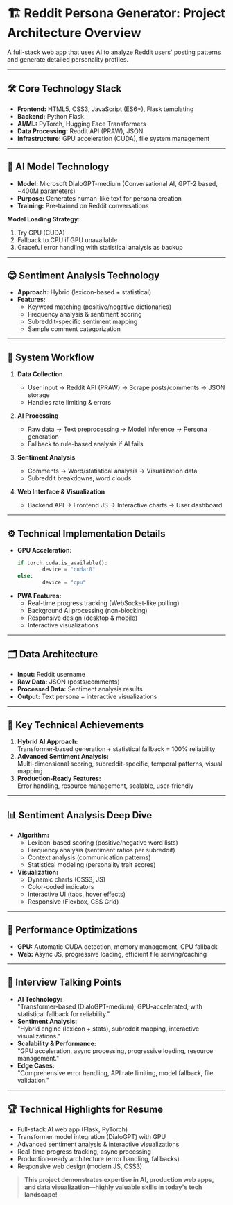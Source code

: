 # 🏗️ Reddit Persona Generator: Project Architecture Overview

A full-stack web app that uses AI to analyze Reddit users' posting patterns and generate detailed personality profiles.

---

## 🛠️ Core Technology Stack

- **Frontend:** HTML5, CSS3, JavaScript (ES6+), Flask templating
- **Backend:** Python Flask
- **AI/ML:** PyTorch, Hugging Face Transformers
- **Data Processing:** Reddit API (PRAW), JSON
- **Infrastructure:** GPU acceleration (CUDA), file system management

---

## 🤖 AI Model Technology

- **Model:** Microsoft DialoGPT-medium (Conversational AI, GPT-2 based, ~400M parameters)
- **Purpose:** Generates human-like text for persona creation
- **Training:** Pre-trained on Reddit conversations

**Model Loading Strategy:**
1. Try GPU (CUDA)
2. Fallback to CPU if GPU unavailable
3. Graceful error handling with statistical analysis as backup

---

## 😊 Sentiment Analysis Technology

- **Approach:** Hybrid (lexicon-based + statistical)
- **Features:**
    - Keyword matching (positive/negative dictionaries)
    - Frequency analysis & sentiment scoring
    - Subreddit-specific sentiment mapping
    - Sample comment categorization

---

## 🔄 System Workflow

1. **Data Collection**
     - User input → Reddit API (PRAW) → Scrape posts/comments → JSON storage
     - Handles rate limiting & errors

2. **AI Processing**
     - Raw data → Text preprocessing → Model inference → Persona generation
     - Fallback to rule-based analysis if AI fails

3. **Sentiment Analysis**
     - Comments → Word/statistical analysis → Visualization data
     - Subreddit breakdowns, word clouds

4. **Web Interface & Visualization**
     - Backend API → Frontend JS → Interactive charts → User dashboard

---

## ⚙️ Technical Implementation Details

- **GPU Acceleration:**  
    ```python
    if torch.cuda.is_available():
            device = "cuda:0"
    else:
            device = "cpu"
    ```
- **PWA Features:**
    - Real-time progress tracking (WebSocket-like polling)
    - Background AI processing (non-blocking)
    - Responsive design (desktop & mobile)
    - Interactive visualizations

---

## 🗂️ Data Architecture

- **Input:** Reddit username
- **Raw Data:** JSON (posts/comments)
- **Processed Data:** Sentiment analysis results
- **Output:** Text persona + interactive visualizations

---

## 🎯 Key Technical Achievements

1. **Hybrid AI Approach:**  
     Transformer-based generation + statistical fallback = 100% reliability
2. **Advanced Sentiment Analysis:**  
     Multi-dimensional scoring, subreddit-specific, temporal patterns, visual mapping
3. **Production-Ready Features:**  
     Error handling, resource management, scalable, user-friendly

---

## 📊 Sentiment Analysis Deep Dive

- **Algorithm:**
    - Lexicon-based scoring (positive/negative word lists)
    - Frequency analysis (sentiment ratios per subreddit)
    - Context analysis (communication patterns)
    - Statistical modeling (personality trait scores)
- **Visualization:**
    - Dynamic charts (CSS3, JS)
    - Color-coded indicators
    - Interactive UI (tabs, hover effects)
    - Responsive (Flexbox, CSS Grid)

---

## 🚀 Performance Optimizations

- **GPU:** Automatic CUDA detection, memory management, CPU fallback
- **Web:** Async JS, progressive loading, efficient file serving/caching

---

## 🎤 Interview Talking Points

- **AI Technology:**  
    "Transformer-based (DialoGPT-medium), GPU-accelerated, with statistical fallback for reliability."
- **Sentiment Analysis:**  
    "Hybrid engine (lexicon + stats), subreddit mapping, interactive visualizations."
- **Scalability & Performance:**  
    "GPU acceleration, async processing, progressive loading, resource management."
- **Edge Cases:**  
    "Comprehensive error handling, API rate limiting, model fallback, file validation."

---

## 🏆 Technical Highlights for Resume

- Full-stack AI web app (Flask, PyTorch)
- Transformer model integration (DialoGPT) with GPU
- Advanced sentiment analysis & interactive visualizations
- Real-time progress tracking, async processing
- Production-ready architecture (error handling, fallbacks)
- Responsive web design (modern JS, CSS3)

> **This project demonstrates expertise in AI, production web apps, and data visualization—highly valuable skills in today's tech landscape!**
